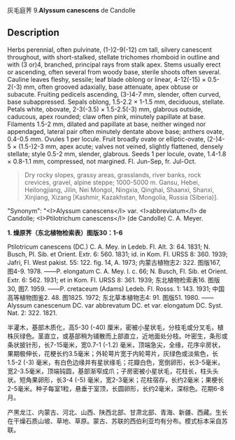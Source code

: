 灰毛庭荠
9.**Alyssum canescens** de Candolle

## Description
Herbs perennial, often pulvinate, (1-)2-9(-12) cm tall, silvery canescent throughout, with short-stalked, stellate trichomes rhomboid in outline and with (3 or)4, branched, principal rays from stalk apex. Stems usually erect or ascending, often several from woody base, sterile shoots often several. Cauline leaves fleshy, sessile; leaf blade oblong or linear, 4-12(-15) × 0.5-2(-3) mm, often grooved adaxially, base attenuate, apex obtuse or subacute. Fruiting pedicels ascending, (3-)4-7 mm, slender, often curved, base subappressed. Sepals oblong, 1.5-2.2 × 1-1.5 mm, deciduous, stellate. Petals white, obovate, 2-3(-3.5) × 1.5-2.5(-3) mm, glabrous outside, caducous, apex rounded; claw often pink, minutely papillate at base. Filaments 1.5-2 mm, dilated and papillate at base, neither winged nor appendaged, lateral pair often minutely dentate above base; anthers ovate, 0.4-0.5 mm. Ovules 1 per locule. Fruit broadly ovate or elliptic-ovate, (2-)4-5 × (1.5-)2-3 mm, apex acute; valves not veined, slightly flattened, densely stellate; style 0.5-2 mm, slender, glabrous. Seeds 1 per locule, ovate, 1.4-1.8 × 0.8-1.1 mm, compressed, not margined. Fl. Jun-Sep, fr. Jul-Oct.


> Dry rocky slopes, grassy areas, grasslands, river banks, rock crevices, gravel, alpine steppe; 1000-5000 m. Gansu, Hebei, Heilongjiang, Jilin, Nei Mongol, Ningxia, Qinghai, Shaanxi, Shanxi, Xinjiang, Xizang [Kashmir, Kazakhstan, Mongolia, Russia (Siberia)].

  "Synonym": "&lt;I&gt;Alyssum canescens&lt;/I&gt; var. &lt;I&gt;abbreviatum&lt;/I&gt; de Candolle; &lt;I&gt;Ptilotrichum canescens&lt;/I&gt; (de Candolle) C. A. Meyer.

**1. 燥原荠（东北植物检索表）图版30：1-6**

Ptilotricum canescens (DC.) C. A. Mey. in Ledeb. Fl. Alt. 3: 64. 1831; N. Busch, Pl. Sib. et Orient. Extr. 6: 560. 1831; id. in Kom. Fl. URSS 8: 360. 1939; Jafri, Fl. West pakist. 55: 122. fig. 14, A. 1973; 内蒙古植物志2: 322. 图版167, 图4-9. 1978. ——P. elongatum C. A. Mey. l. c. 66; N. Busch, Fl. Sib. et Orient. Extr. 6: 562. 1931; et in Kom. Fl. URSS 8: 361. 1939; 东北植物检索表16. 图版30, 图7. 1959. ——P. cretaceum (Adams) Ledeb. Fl. Rosss. 1: 143. 1931; 中国高等植物图鉴2. 48. 图1825. 1972; 东北草本植物志4: 91. 图版51. 1980. ——Alyssum canescenum DC. var abbrevatum DC. et var. elongatum DC. Syst. Nat. 2: 322. 1821.

半灌木，基部木质化，高5-30 (-40) 厘米，密被小星状毛，分枝毛或分叉毛，植株灰绿色。茎直立，或基部稍为铺散而上部直立，近地面处分枝。叶密生，条形或条状披针形，长7-15毫米，宽0.7-1 (-1.2) 毫米，顶端急尖，全缘，花序伞房状，果期极伸长，花梗长约3.5毫米；外轮萼片宽于内轮萼片，灰绿色或淡紫色，长1.5-2 (-3) 毫米，有白色边缘并有星状缘毛；花瓣白色，宽倒卵形，长3-5毫米，宽2-3.5毫米，顶端钝圆，基部渐窄成爪；子房密被小星状毛，花柱长，柱头头状。短角果卵形，长3-4 (-5) 毫米，宽2-3毫米；花柱宿存，长约2毫米；果梗长2-5毫米。种子每室1粒，悬垂于室顶，长圆卵形，长约2毫米，深棕色。花期6-8月。

产黑龙江、内蒙古、河北、山西、陕西北部、甘肃北部、青海、新疆、西藏。生长在干燥石质山坡、草地、草原。蒙古、苏联的西伯利亚均有分布。模式标本采自苏联。
